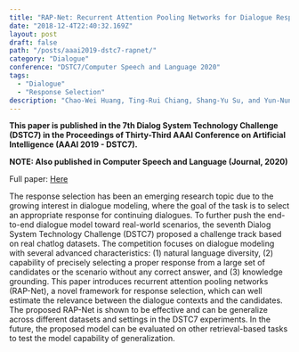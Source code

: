 ```yaml
---
title: "RAP-Net: Recurrent Attention Pooling Networks for Dialogue Response Selection"
date: "2018-12-4T22:40:32.169Z"
layout: post
draft: false
path: "/posts/aaai2019-dstc7-rapnet/"
category: "Dialogue"
conference: "DSTC7/Computer Speech and Language 2020"
tags:
  - "Dialogue"
  - "Response Selection"
description: "Chao-Wei Huang, Ting-Rui Chiang, Shang-Yu Su, and Yun-Nung Chen"
---
```


<b>This paper is published in the 7th Dialog System Technology Challenge (DSTC7) in the Proceedings of Thirty-Third AAAI Conference on Artificial Intelligence (AAAI 2019 - DSTC7).</b>

<b>NOTE: Also published in Computer Speech and Language (Journal, 2020)</b>

Full paper:
<a href="./AAAI_2019___DSTC_Track_1.pdf" target="_blank">Here</a>


The response selection has been an emerging research topic due to the growing interest in dialogue modeling, where the goal of the task is to select an appropriate response for continuing dialogues.
To further push the end-to-end dialogue model toward real-world scenarios, the seventh Dialog System Technology Challenge (DSTC7) proposed a challenge track based on real chatlog datasets.
The competition focuses on dialogue modeling with several advanced characteristics: (1) natural language diversity, (2) capability of precisely selecting a proper response from a large set of candidates or the scenario without any correct answer, and (3) knowledge grounding.
This paper introduces recurrent attention pooling networks (RAP-Net), a novel framework for response selection, which can well estimate the relevance between the dialogue contexts and the candidates.
The proposed RAP-Net is shown to be effective and can be generalize across different datasets and settings in the DSTC7 experiments.
In the future, the proposed model can be evaluated on other retrieval-based tasks to test the model capability of generalization.
